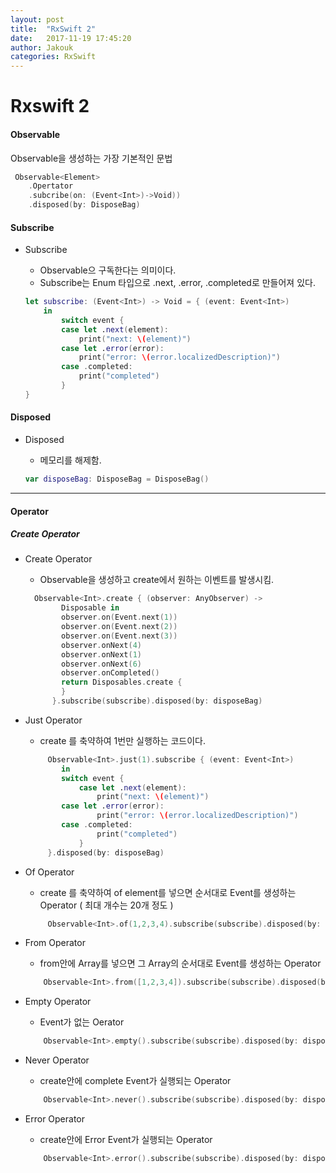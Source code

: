 ```yaml
---
layout: post
title:  "RxSwift 2"
date:   2017-11-19 17:45:20
author: Jakouk
categories: RxSwift
---
```


# Rxswift 2

#### Observable  

Observable을 생성하는 가장 기본적인 문법 

```swift
 Observable<Element>
 	.Opertator
	.subcribe(on: (Event<Int>)->Void))
 	.disposed(by: DisposeBag)
```

#### Subscribe
* Subscribe
	- Observable으 구독한다는 의미이다. 
	- Subscribe는 Enum 타입으로 .next, .error, .completed로 만들어져 있다. 

	```swift
	let subscribe: (Event<Int>) -> Void = { (event: Event<Int>)
		in
    		switch event {
    		case let .next(element):
    			print("next: \(element)")
    		case let .error(error):
    			print("error: \(error.localizedDescription)")
    		case .completed:
    			print("completed")
    		}
	}
	```
    
#### Disposed
* Disposed
	- 메모리를 해제함.   

	```swift
	var disposeBag: DisposeBag = DisposeBag()
	```
***
#### Operator 
##### Create Operator

* Create Operator
	- Observable을 생성하고 create에서 원하는 이벤트를 발생시킴.

	```swift
	  Observable<Int>.create { (observer: AnyObserver) ->
      		Disposable in
      		observer.on(Event.next(1))
      		observer.on(Event.next(2))
      		observer.on(Event.next(3))
      		observer.onNext(4)
      		observer.onNext(1)
      		observer.onNext(6)
      		observer.onCompleted()
      	    return Disposables.create {
      	    }
    	  }.subscribe(subscribe).disposed(by: disposeBag)
	```

 * Just Operator 
 	- create 를 축약하여 1번만 실행하는 코드이다. 
 
	```swift
		 Observable<Int>.just(1).subscribe { (event: Event<Int>) 
 			in
   			switch event {
    			case let .next(element):
    				print("next: \(element)")
   			case let .error(error):
    				print("error: \(error.localizedDescription)")
   			case .completed:
    				print("completed")
    			}
  		 }.disposed(by: disposeBag)
	```
    
 * Of Operator 
 	- create 를 축약하여 of element를 넣으면 순서대로 Event를 생성하는 Operator ( 최대 개수는 20개 정도 ) 
 
	```swift
		 Observable<Int>.of(1,2,3,4).subscribe(subscribe).disposed(by: disposeBag)
	```
    
 * From Operator 
 	- from안에 Array를 넣으면 그 Array의 순서대로 Event를 생성하는 Operator
 
	```swift
		Observable<Int>.from([1,2,3,4]).subscribe(subscribe).disposed(by: disposeBag)
	```
    
 * Empty Operator 
 	- Event가 없는 Oerator 
 
	```swift
		Observable<Int>.empty().subscribe(subscribe).disposed(by: disposeBag)
	```

 * Never Operator 
 	- create안에 complete Event가 실행되는 Operator 
 
	```swift
		Observable<Int>.never().subscribe(subscribe).disposed(by: disposeBag)
	```
    
 * Error Operator 
 	- create안에 Error Event가 실행되는 Operator 
 
	```swift
		Observable<Int>.error().subscribe(subscribe).disposed(by: disposeBag)
	```
